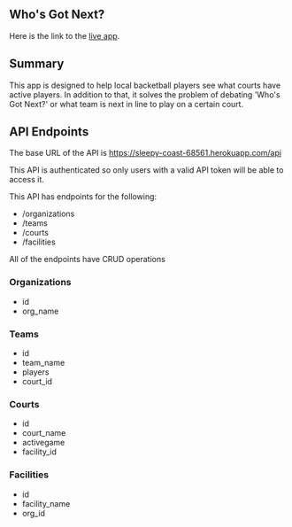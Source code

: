 ## Who's Got Next?

Here is the link to the [live app](https://kclynch94-whos-got-next-app.now.sh/).

## Summary

This app is designed to help local backetball players see what courts have active players. In addition to that, it solves the problem of debating 'Who's Got Next?' or what team is next in line to play on a certain court.

## API Endpoints

The base URL of the API is https://sleepy-coast-68561.herokuapp.com/api

This API is authenticated so only users with a valid API token will be able to access it.

This API has endpoints for the following:
* /organizations
* /teams
* /courts
* /facilities

All of the endpoints have CRUD operations

### Organizations
* id
* org_name

### Teams
* id
* team_name
* players
* court_id

### Courts
* id
* court_name
* activegame
* facility_id

### Facilities
* id
* facility_name
* org_id